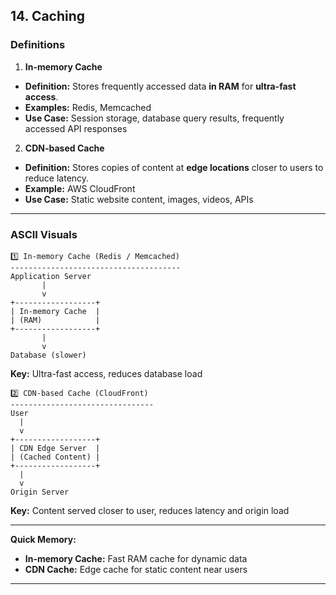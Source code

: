 ## 14. Caching

### Definitions

1. **In-memory Cache**

* **Definition:** Stores frequently accessed data **in RAM** for **ultra-fast access**.
* **Examples:** Redis, Memcached
* **Use Case:** Session storage, database query results, frequently accessed API responses

2. **CDN-based Cache**

* **Definition:** Stores copies of content at **edge locations** closer to users to reduce latency.
* **Example:** AWS CloudFront
* **Use Case:** Static website content, images, videos, APIs

---

### ASCII Visuals

```
1️⃣ In-memory Cache (Redis / Memcached)
--------------------------------------
Application Server
       |
       v
+------------------+
| In-memory Cache  |
| (RAM)            |
+------------------+
       |
       v
Database (slower)
```

**Key:** Ultra-fast access, reduces database load

```
2️⃣ CDN-based Cache (CloudFront)
--------------------------------
User
  |
  v
+------------------+
| CDN Edge Server  |
| (Cached Content) |
+------------------+
  |
  v
Origin Server
```

**Key:** Content served closer to user, reduces latency and origin load

---

**Quick Memory:**

* **In-memory Cache:** Fast RAM cache for dynamic data
* **CDN Cache:** Edge cache for static content near users

---
